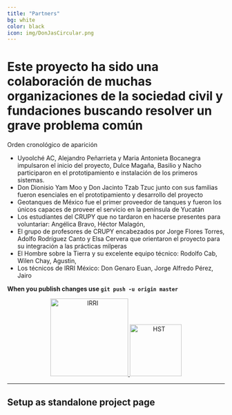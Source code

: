 ```yaml
---
title: "Partners"
bg: white
color: black
icon: img/DonJasCircular.png
---
```

# Este proyecto ha sido una colaboración de muchas organizaciones de la sociedad civil y fundaciones buscando resolver un grave problema común
Orden cronológico de aparición

- Uyoolché AC, Alejandro Peñarrieta y Maria Antonieta Bocanegra impulsaron el inicio del proyecto, Dulce Magaña, Basilio y Nacho participaron en el prototipamiento e instalación de los primeros sistemas. 
- Don Dionisio Yam Moo y Don Jacinto Tzab Tzuc junto con sus familias fueron esenciales en el prototipamiento y desarrollo del proyecto
- Geotanques de México fue el primer proveedor de tanques y fueron los únicos capaces de proveer el servicio en la península de Yucatán
- Los estudiantes del CRUPY que no tardaron en hacerse presentes para voluntariar: Angélica Bravo, Héctor Malagón, 
- El grupo de profesores de CRUPY encabezados por Jorge Flores Torres, Adolfo Rodríguez Canto y Elsa Cervera que orientaron el proyecto para su integración a las prácticas milperas
- El Hombre sobre la Tierra y su excelente equipo técnico: Rodolfo Cab, Wilen Chay, Agustin, 
- Los técnicos de IRRI México: Don Genaro Euan, Jorge Alfredo Pérez, Jairo 

**When you publish changes use `git push -u origin master`**

<div style="text-align: center">

<a href="//www.irrimexico.org">
   <img class="img-sponsor" alt="IRRI" src="{{ site.baseurl }}/img/3.png" style="height: 180px;">
</a>

<a href="//www.elhombresobrelatierra.org">
   <img class="img-sponsor" alt="HST" src="{{ site.baseurl }}/img/2.png" style="height: 120px;">
</a>

</div>



-------------------------


## Setup as standalone project page



